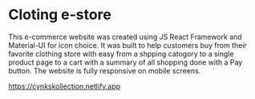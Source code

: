 # Cloting e-store
This e-commerce website was created using JS React Framework and Material-UI for icon choice. 
It was built to help customers buy from their favorite clothing store with easy from a shpping catogory to a single product page to a cart with a summary of all shopping done with a Pay button. The website is fully responsive on mobile screens.

https://cynkskollection.netlify.app

